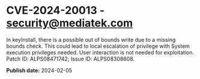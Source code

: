 # CVE-2024-20013 - security@mediatek.com

In keyInstall, there is a possible out of bounds write due to a missing bounds check. This could lead to local escalation of privilege with System execution privileges needed. User interaction is not needed for exploitation. Patch ID: ALPS08471742; Issue ID: ALPS08308608.

**Publish date:** 2024-02-05
